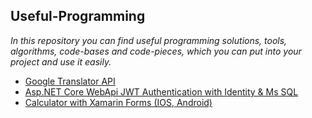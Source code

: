 ## Useful-Programming

<i>In this repository you can find useful programming solutions, tools, algorithms, code-bases and code-pieces, which you can put into your project and use it easily. </i>


* [Google Translator API](https://github.com/HakobyanAni/Useful-Programming/tree/master/GoogleTranslator)
* [Asp.NET Core WebApi JWT Authentication with Identity & Ms SQL](https://github.com/HakobyanAni/Useful-Programming/tree/master/IAFProject)
* [Calculator with Xamarin Forms (IOS, Android)](https://github.com/HakobyanAni/Mobile-Development/tree/master/MobileProject)
